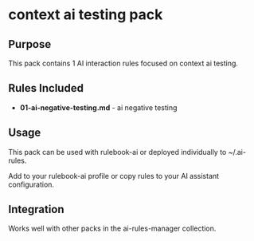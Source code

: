# context ai testing pack

## Purpose

This pack contains 1 AI interaction rules focused on context ai testing.

## Rules Included

- **01-ai-negative-testing.md** - ai negative testing

## Usage

This pack can be used with rulebook-ai or deployed individually to ~/.ai-rules.

Add to your rulebook-ai profile or copy rules to your AI assistant configuration.

## Integration

Works well with other packs in the ai-rules-manager collection.
